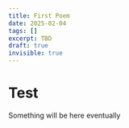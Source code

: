 ```yaml
---
title: First Poem
date: 2025-02-04
tags: []
excerpt: TBD
draft: true
invisible: true
---
```


# Test

Something will be here eventually